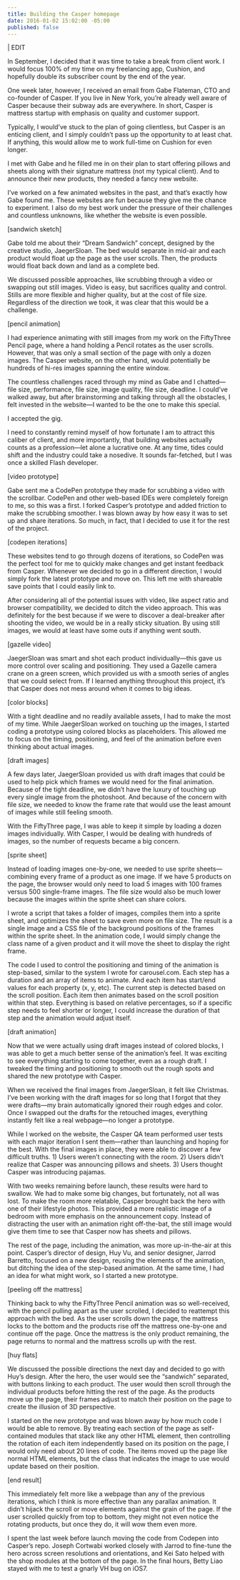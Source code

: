```yaml
---
title: Building the Casper homepage
date: 2016-01-02 15:02:00 -05:00
published: false
---
```


| EDIT

In September, I decided that it was time to take a break from client work. I would focus 100% of my time on my freelancing app, Cushion, and hopefully double its subscriber count by the end of the year. 

One week later, however, I received an email from Gabe Flateman, CTO and co-founder of Casper. If you live in New York, you’re already well aware of Casper because their subway ads are everywhere. In short, Casper is mattress startup with emphasis on quality and customer support.

Typically, I would’ve stuck to the plan of going clientless, but Casper is an enticing client, and I simply couldn’t pass up the opportunity to at least chat. If anything, this would allow me to work full-time on Cushion for even longer.

I met with Gabe and he filled me in on their plan to start offering pillows and sheets along with their signature mattress (not my typical client). And to announce their new products, they needed a fancy new website. 

I’ve worked on a few animated websites in the past, and that’s exactly how Gabe found me. These websites are fun because they give me the chance to experiment. I also do my best work under the pressure of their challenges and countless unknowns, like whether the website is even possible.

[sandwich sketch]

Gabe told me about their “Dream Sandwich” concept, designed by the creative studio, JaegerSloan. The bed would separate in mid-air and each product would float up the page as the user scrolls. Then, the products would float back down and land as a complete bed.

We discussed possible approaches, like scrubbing through a video or swapping out still images. Video is easy, but sacrifices quality and control. Stills are more flexible and higher quality, but at the cost of file size. Regardless of the direction we took, it was clear that this would be a challenge.

[pencil animation]

I had experience animating with still images from my work on the FiftyThree Pencil page, where a hand holding a Pencil rotates as the user scrolls. However, that was only a small section of the page with only a dozen images. The Casper website, on the other hand, would potentially be hundreds of hi-res images spanning the entire window.

The countless challenges raced through my mind as Gabe and I chatted—file size, performance, file size, image quality, file size, deadline. I could’ve walked away, but after brainstorming and talking through all the obstacles, I felt invested in the website—I wanted to be the one to make this special. 

I accepted the gig. 

I need to constantly remind myself of how fortunate I am to attract this caliber of client, and more importantly, that building websites actually counts as a profession—let alone a lucrative one. At any time, tides could shift and the industry could take a nosedive. It sounds far-fetched, but I was once a skilled Flash developer.

[video prototype]

Gabe sent me a CodePen prototype they made for scrubbing a video with the scrollbar. CodePen and other web-based IDEs were completely foreign to me, so this was a first. I forked Casper’s prototype and added friction to make the scrubbing smoother. I was blown away by how easy it was to set up and share iterations. So much, in fact, that I decided to use it for the rest of the project. 

[codepen iterations]

These websites tend to go through dozens of iterations, so CodePen was the perfect tool for me to quickly make changes and get instant feedback from Casper. Whenever we decided to go in a different direction, I would simply fork the latest prototype and move on. This left me with shareable save points that I could easily link to.

After considering all of the potential issues with video, like aspect ratio and browser compatibility, we decided to ditch the video approach. This was definitely for the best because if we were to discover a deal-breaker after shooting the video, we would be in a really sticky situation. By using still images, we would at least have some outs if anything went south.

[gazelle video]

JaegerSloan was smart and shot each product individually—this gave us more control over scaling and positioning. They used a Gazelle camera crane on a green screen, which provided us with a smooth series of angles that we could select from. If I learned anything throughout this project, it’s that Casper does not mess around when it comes to big ideas.

[color blocks]

With a tight deadline and no readily available assets, I had to make the most of my time. While JaegerSloan worked on touching up the images, I started coding a prototype using colored blocks as placeholders. This allowed me to focus on the timing, positioning, and feel of the animation before even thinking about actual images.

[draft images]

A few days later, JaegerSloan provided us with draft images that could be used to help pick which frames we would need for the final animation. Because of the tight deadline, we didn’t have the luxury of touching up every single image from the photoshoot. And because of the concern with file size, we needed to know the frame rate that would use the least amount of images while still feeling smooth.

With the FiftyThree page, I was able to keep it simple by loading a dozen images individually. With Casper, I would be dealing with hundreds of images, so the number of requests became a big concern. 

[sprite sheet]

Instead of loading images one-by-one, we needed to use sprite sheets—combining every frame of a product as one image. If we have 5 products on the page, the browser would only need to load 5 images with 100 frames versus 500 single-frame images. The file size would also be much lower because the images within the sprite sheet can share colors.

I wrote a script that takes a folder of images, compiles them into a sprite sheet, and optimizes the sheet to save even more on file size. The result is a single image and a CSS file of the background positions of the frames within the sprite sheet. In the animation code, I would simply change the class name of a given product and it will move the sheet to display the right frame.

The code I used to control the positioning and timing of the animation is step-based, similar to the system I wrote for carousel.com. Each step has a duration and an array of items to animate. And each item has start/end values for each property (x, y, etc). The current step is detected based on the scroll position. Each item then animates based on the scroll position within that step. Everything is based on relative percentages, so if a specific step needs to feel shorter or longer, I could increase the duration of that step and the animation would adjust itself.

[draft animation]

Now that we were actually using draft images instead of colored blocks, I was able to get a much better sense of the animation’s feel. It was exciting to see everything starting to come together, even as a rough draft. I tweaked the timing and positioning to smooth out the rough spots and shared the new prototype with Casper. 

When we received the final images from JaegerSloan, it felt like Christmas. I’ve been working with the draft images for so long that I forgot that they were drafts—my brain automatically ignored their rough edges and color. Once I swapped out the drafts for the retouched images, everything instantly felt like a real webpage—no longer a prototype.

While I worked on the website, the Casper QA team performed user tests with each major iteration I sent them—rather than launching and hoping for the best. With the final images in place, they were able to discover a few difficult truths. 1) Users weren’t connecting with the room. 2) Users didn’t realize that Casper was announcing pillows and sheets. 3) Users thought Casper was introducing pajamas.

With two weeks remaining before launch, these results were hard to swallow. We had to make some big changes, but fortunately, not all was lost. To make the room more relatable, Casper brought back the hero with one of their lifestyle photos. This provided a more realistic image of a bedroom with more emphasis on the announcement copy. Instead of distracting the user with an animation right off-the-bat, the still image would give them time to see that Casper now has sheets and pillows.

The rest of the page, including the animation, was more up-in-the-air at this point. Casper’s director of design, Huy Vu, and senior designer, Jarrod Barretto, focused on a new design, reusing the elements of the animation, but ditching the idea of the step-based animation. At the same time, I had an idea for what might work, so I started a new prototype.

[peeling off the mattress]

Thinking back to why the FiftyThree Pencil animation was so well-received, with the pencil pulling apart as the user scrolled, I decided to reattempt this approach with the bed. As the user scrolls down the page, the mattress locks to the bottom and the products rise off the mattress one-by-one and continue off the page. Once the mattress is the only product remaining, the page returns to normal and the mattress scrolls up with the rest.

[huy flats]

We discussed the possible directions the next day and decided to go with Huy’s design. After the hero, the user would see the “sandwich” separated, with buttons linking to each product. The user would then scroll through the individual products before hitting the rest of the page. As the products move up the page, their frames adjust to match their position on the page to create the illusion of 3D perspective.

I started on the new prototype and was blown away by how much code I would be able to remove. By treating each section of the page as self-contained modules that stack like any other HTML element, then controlling the rotation of each item independently based on its position on the page, I would only need about 20 lines of code. The items moved up the page like normal HTML elements, but the class that indicates the image to use would update based on their position.

[end result]

This immediately felt more like a webpage than any of the previous iterations, which I think is more effective than any parallax animation. It didn’t hijack the scroll or move elements against the grain of the page. If the user scrolled quickly from top to bottom, they might not even notice the rotating products, but once they do, it will wow them even more.

I spent the last week before launch moving the code from Codepen into Casper’s repo. Joseph Cortwabi worked closely with Jarrod to fine-tune the hero across screen resolutions and orientations, and Kei Sato helped with the shop modules at the bottom of the page. In the final hours, Betty Liao stayed with me to test a gnarly VH bug on iOS7.
